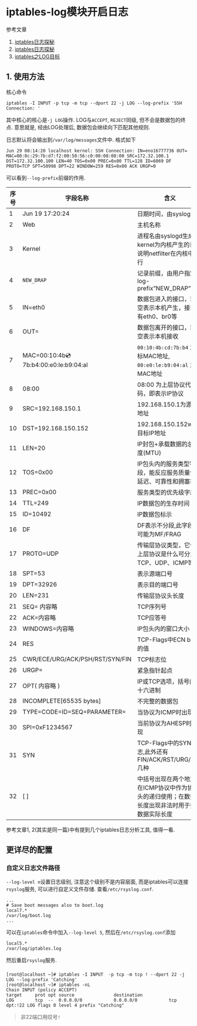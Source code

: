 # iptables-log模块开启日志

参考文章

1. [iptables日志探秘](https://my.oschina.net/chenguang/blog/362054)
2. [iptables日志探秘](http://www.cnblogs.com/AloneSword/p/4193419.html)
3. [iptables之LOG目标](http://blog.163.com/leekwen@126/blog/static/33166229200973105543171/)

## 1. 使用方法

核心命令

```
iptables -I INPUT -p tcp -m tcp --dport 22 -j LOG --log-prefix 'SSH Connection: '
```

其中核心的核心是`-j LOG`操作. LOG与`ACCEPT`, `REJECT`同级, 但不会是数据包的终点. 意思就是, 经由LOG处理后, 数据包会继续向下匹配其他规则.

日志默认将会输出到`/var/log/messages`文件中. 格式如下

```
Jun 29 08:14:20 localhost kernel: SSH Connection: IN=eno16777736 OUT= MAC=00:0c:29:7b:d7:f2:00:50:56:c0:00:08:08:00 SRC=172.32.100.1 DST=172.32.100.100 LEN=40 TOS=0x00 PREC=0x00 TTL=128 ID=6069 DF PROTO=TCP SPT=50998 DPT=22 WINDOW=259 RES=0x00 ACK URGP=0
```

可以看到`--log-prefix`前缀的作用. 

| 序号  | 字段名称                                    | 含义                                                        |
|-----|-----------------------------------------|-----------------------------------------------------------|
| 1   | Jun 19 17:20:24                         | 日期时间，由syslog生成                                            |
| 2   | Web                                     | 主机名称                                                      |
| 3   | Kernel                                  | 进程名由syslogd生成kernel为内核产生的日志说明netfilter在内核中运行              |
| 4   | `NEW_DRAP`                              | 记录前缀，由用户指定—log-prefix”NEW_DRAP”                           |
| 5   | IN=eth0                                 | 数据包进入的接口，若为空表示本机产生，接口还有eth0、br0等                          |
| 6   | OUT=                                    | 数据包离开的接口，若为空表示本机接收                                        |
| 7   | MAC=00:10:4b:cd:7b:b4:00:e0:le:b9:04:al | `00:10:4b:cd:7b:b4` 为目标MAC地址, `00:e0:le:b9:04:al` 为源MAC地址 |
| 8   | 08:00                                   | 08:00 为上层协议代码，即表示IP协议                                     |
| 9   | SRC=192.168.150.1                       | 192.168.150.1为源IP地址                                       |
| 10  | DST=192.168.150.152                     | 192.168.150.152w为目标IP地址                                   |
| 11  | LEN=20                                  | IP封包+承载数据的总长度(MTU)                                        |
| 12  | TOS=0x00                                | IP包头内的服务类型字段，能反应服务质量包括延迟、可靠性和拥塞等                          |
| 13  | PREC=0x00                               | 服务类型的优先级字段                                                |
| 14  | TTL=249                                 | IP数据包的生存时间                                                |
| 15  | ID=10492                                | IP数据包标示                                                   |
| 16  | DF                                      | DF表示不分段,此字段还可能为MF/FRAG                                    |
| 17  | PROTO=UDP                               | 传输层协议类型，它代表上层协议是什么可分为TCP、UDP、ICMP等                        |
| 18  | SPT=53                                  | 表示源端口号                                                    |
| 19  | DPT=32926                               | 表示目的端口号                                                   |
| 20  | LEN=231                                 | 传输层协议头长度                                                  |
| 21  | SEQ= 内容略                                | TCP序列号                                                    |
| 22  | ACK=内容略                                 | TCP应答号                                                    |
| 23  | WINDOWS=内容略                             | IP包头内的窗口大小                                                |
| 24  | RES                                     | TCP-Flags中ECN bits的值                                      |
| 25  | CWR/ECE/URG/ACK/PSH/RST/SYN/FIN         | TCP标志位                                                    |
| 26  | URGP=                                   | 紧急指针起点                                                    |
| 27  | OPT( 内容略 )                              | IP或TCP选项，括号内为十六进制                                         |
| 28  | INCOMPLETE[65535 bytes]                 | 不完整的数据包                                                   |
| 29  | TYPE=CODE=ID=SEQ=PARAMETER=             | 当协议为ICMP时出现                                               |
| 30  | SPI=0xF1234567                          | 当前协议为AHESP时出现                                             |
| 31  | SYN                                     | TCP-Flags中的SYN标志,此外还有FIN/ACK/RST/URG/PSH几种                |
| 32  | [  ]                                    | 中括号出现在两个地方，在ICMP协议中作为协议头的递归使用；在数据包长度出现非法时用于指出数据实际长度       |


参考文章1, 2(其实是同一篇)中有提到几个iptables日志分析工具, 值得一看.

## 更详尽的配置

### 自定义日志文件路径

`--log-level n`设置日志级别, 注意这个级别不是内容层面, 而是iptables可以连接`rsyslog`服务, 可以进行自定义文件存储. 查看`/etc/rsyslog.conf`.

```
...
# Save boot messages also to boot.log
local7.*                                                /var/log/boot.log
...
```

可以在`iptables`命令中加入`--log-level 5`, 然后在`/etc/rsyslog.conf`添加

```
local5.*                                                /var/log/iptables.log
```

然后重启`rsyslog`服务.

### 

```
[root@localhost ~]# iptables -I INPUT  -p tcp -m tcp ! --dport 22 -j LOG --log-prefix 'Catching'
[root@localhost ~]# iptables -nL
Chain INPUT (policy ACCEPT)
target     prot opt source               destination         
LOG        tcp  --  0.0.0.0/0            0.0.0.0/0            tcp dpt:!22 LOG flags 0 level 4 prefix "Catching"
```

> 非22端口用叹号`!`